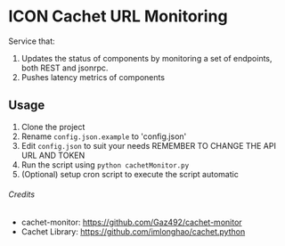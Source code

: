 # ICON Cachet URL Monitoring

Service that: 
1. Updates the status of components by monitoring a set of endpoints, both REST and jsonrpc. 
1. Pushes latency metrics of components

## Usage

1. Clone the project
2. Rename `config.json.example` to 'config.json'
3. Edit `config.json` to suit your needs REMEMBER TO CHANGE THE API URL AND TOKEN
4. Run the script using `python cachetMonitor.py`
5. (Optional) setup cron script to execute the script automatic

###### Credits

- cachet-monitor: https://github.com/Gaz492/cachet-monitor
- Cachet Library: https://github.com/imlonghao/cachet.python